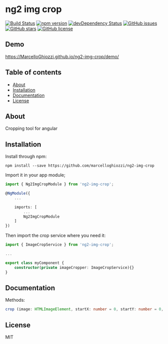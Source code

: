 # ng2 img crop
[![Build Status](https://travis-ci.org/MarcelloGhiozzi/ng2-img-crop.svg?branch=master)](https://travis-ci.org/MarcelloGhiozzi/ng2-img-crop)
[![npm version](https://badge.fury.io/js/ng2-img-crop.svg)](http://badge.fury.io/js/ng2-img-crop)
[![devDependency Status](https://david-dm.org/MarcelloGhiozzi/ng2-img-crop/dev-status.svg)](https://david-dm.org/MarcelloGhiozzi/ng2-img-crop#info=devDependencies)
[![GitHub issues](https://img.shields.io/github/issues/MarcelloGhiozzi/ng2-img-crop.svg)](https://github.com/MarcelloGhiozzi/ng2-img-crop/issues)
[![GitHub stars](https://img.shields.io/github/stars/MarcelloGhiozzi/ng2-img-crop.svg)](https://github.com/MarcelloGhiozzi/ng2-img-crop/stargazers)
[![GitHub license](https://img.shields.io/badge/license-MIT-blue.svg)](https://raw.githubusercontent.com/MarcelloGhiozzi/ng2-img-crop/master/LICENSE)

## Demo
https://MarcelloGhiozzi.github.io/ng2-img-crop/demo/

## Table of contents

- [About](#about)
- [Installation](#installation)
- [Documentation](#documentation)
- [License](#licence)

## About

Cropping tool for angular

## Installation

Install through npm:

```
npm install --save https://github.com/marcelloghiozzi/ng2-img-crop

```

Import it in your app module;

```typescript
import { Ng2ImgCropModule } from 'ng2-img-crop';

@NgModule({
	...

	imports: [
		...
		Ng2ImgCropModule
	]
})
```
Then import the crop service where you need it:

```typescript
import { ImageCropService } from 'ng2-img-crop';

...

export class myComponent {
	constructor(private imageCropper: ImageCropService){}
}
```


## Documentation

Methods:

```typescript
crop (image: HTMLImageElement, startX: number = 0, startY: number = 0, clipWidth: number, clipHeight: number): Promise<string>

```




## License

MIT
